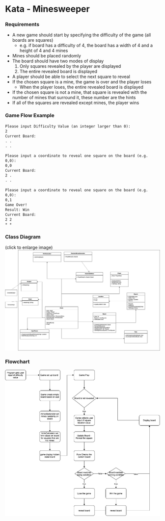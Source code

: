 # Kata - Minesweeper
### Requirements

- A new game should start by specifying the difficulty of the game (all boards are squares)
    - e.g. if board has a difficulty of 4, the board has a width of 4 and a height of 4 and 4 mines
- Mines should be placed randomly
- The board should have two modes of display
    1. Only squares revealed by the player are displayed
    2. The entire revealed board is displayed
- A player should be able to select the next square to reveal
- If the chosen square is a mine, the game is over and the player loses
  - When the player loses, the entire revealed board is displayed
- If the chosen square is not a mine, that square is revealed with the number of mines that surround it, these number are the hints
- If all of the squares are revealed except mines, the player wins
### Game Flow Example
```
Please input Difficulty Value (an integer larger than 0):
2
Current Board:
. . 
. . 

Please input a coordinate to reveal one square on the board (e.g. 0,0):
0,0
Current Board:
2 . 
. . 

Please input a coordinate to reveal one square on the board (e.g. 0,0):
0,1
Game Over!
Result: Win
Current Board:
2 2 
* * 

```
### Class Diagram
(click to enlarge image)
![class diagram](docs/Minesweeper-Rule.png)

### Flowchart
![flowchart](docs/Minesweeper-Flowchart.png)
